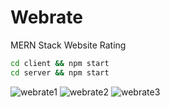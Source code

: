 # Webrate
MERN Stack Website Rating


```bash
cd client && npm start
cd server && npm start
```

![webrate1](https://github.com/Vol4tile/Webrate/assets/104697209/c2800f53-9d45-4458-8664-3b232cc2eead)
![webrate2](https://github.com/Vol4tile/Webrate/assets/104697209/7d325216-ab05-4620-940f-9b81dc37b865)
![webrate3](https://github.com/Vol4tile/Webrate/assets/104697209/bfa48c44-f1a0-4bce-aea5-84e5e1d12264)

